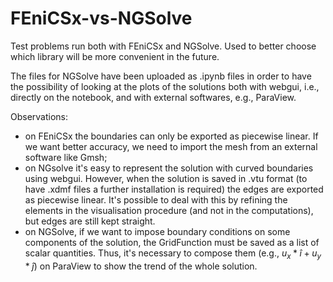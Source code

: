 # FEniCSx-vs-NGSolve
Test problems run both with FEniCSx and NGSolve. Used to better choose which library will be more convenient in the future.

The files for NGSolve have been uploaded as .ipynb files in order to have the possibility of looking at the plots of the solutions both with webgui, i.e., directly on the notebook, and with external softwares, e.g., ParaView.

Observations:
- on FEniCSx the boundaries can only be exported as piecewise linear. If we want better accuracy, we need to import the mesh from an external software like Gmsh;
- on NGsolve it's easy to represent the solution with curved boundaries using webgui. However, when the solution is saved in .vtu format (to have .xdmf files a further installation is required) the edges are exported as piecewise linear. It's possible to deal with this by refining the elements in the visualisation procedure (and not in the computations), but edges are still kept straight.
- on NGSolve, if we want to impose boundary conditions on some components of the solution, the GridFunction must be saved as a list of scalar quantities. Thus, it's necessary to compose them (e.g., $u_x * \hat{i} + u_y * \hat{j}$) on ParaView to show the trend of the whole solution.
